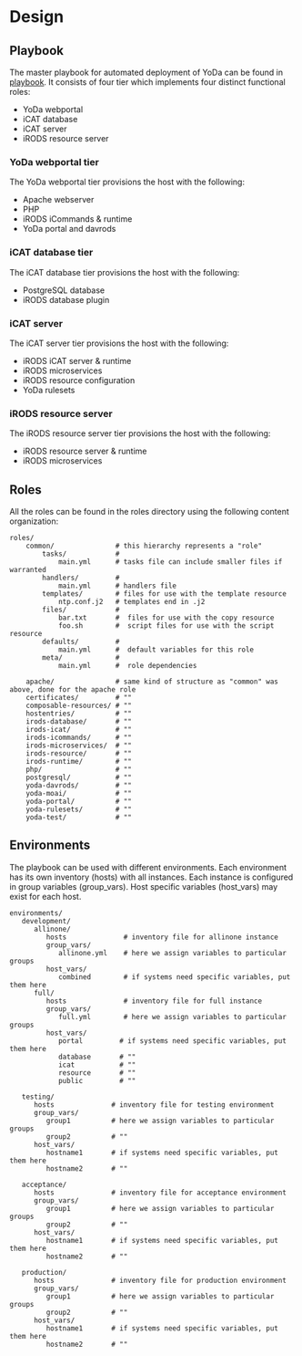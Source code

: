 Design
======

Playbook
--------
The master playbook for automated deployment of YoDa can be found in [playbook](playbook.yml).
It consists of four tier which implements four distinct functional roles:
* YoDa webportal
* iCAT database
* iCAT server
* iRODS resource server

### YoDa webportal tier
The YoDa webportal tier provisions the host with the following:
* Apache webserver
* PHP
* iRODS iCommands & runtime
* YoDa portal and davrods

### iCAT database tier
The iCAT database tier provisions the host with the following:
* PostgreSQL database
* iRODS database plugin

### iCAT server
The iCAT server tier provisions the host with the following:
* iRODS iCAT server & runtime
* iRODS microservices
* iRODS resource configuration
* YoDa rulesets

### iRODS resource server
The iRODS resource server tier provisions the host with the following:
* iRODS resource server & runtime
* iRODS microservices


Roles
-----
All the roles can be found in the roles directory using the following content organization:
```
roles/
    common/               # this hierarchy represents a "role"
        tasks/            #
            main.yml      # tasks file can include smaller files if warranted
        handlers/         #
            main.yml      # handlers file
        templates/        # files for use with the template resource
            ntp.conf.j2   # templates end in .j2
        files/            #
            bar.txt       #  files for use with the copy resource
            foo.sh        #  script files for use with the script resource
        defaults/         #
            main.yml      #  default variables for this role
        meta/             #
            main.yml      #  role dependencies

    apache/               # same kind of structure as "common" was above, done for the apache role
    certificates/         # ""
    composable-resources/ # ""
    hostentries/          # ""
    irods-database/       # ""
    irods-icat/           # ""
    irods-icommands/      # ""
    irods-microservices/  # ""
    irods-resource/       # ""
    irods-runtime/        # ""
    php/                  # ""
    postgresql/           # ""
    yoda-davrods/         # ""
    yoda-moai/            # ""
    yoda-portal/          # ""
    yoda-rulesets/        # ""
    yoda-test/            # ""
```


Environments
------------
The playbook can be used with different environments.
Each environment has its own inventory (hosts) with all instances.
Each instance is configured in group variables (group_vars).
Host specific variables (host_vars) may exist for each host.
```
environments/
   development/
      allinone/
         hosts              # inventory file for allinone instance
         group_vars/
            allinone.yml    # here we assign variables to particular groups
         host_vars/
            combined        # if systems need specific variables, put them here
      full/
         hosts              # inventory file for full instance
         group_vars/
            full.yml        # here we assign variables to particular groups
         host_vars/
            portal         # if systems need specific variables, put them here
            database       # ""
            icat           # ""
            resource       # ""
            public         # ""

   testing/
      hosts              # inventory file for testing environment
      group_vars/
         group1          # here we assign variables to particular groups
         group2          # ""
      host_vars/
         hostname1       # if systems need specific variables, put them here
         hostname2       # ""

   acceptance/
      hosts              # inventory file for acceptance environment
      group_vars/
         group1          # here we assign variables to particular groups
         group2          # ""
      host_vars/
         hostname1       # if systems need specific variables, put them here
         hostname2       # ""

   production/
      hosts              # inventory file for production environment
      group_vars/
         group1          # here we assign variables to particular groups
         group2          # ""
      host_vars/
         hostname1       # if systems need specific variables, put them here
         hostname2       # ""
```
